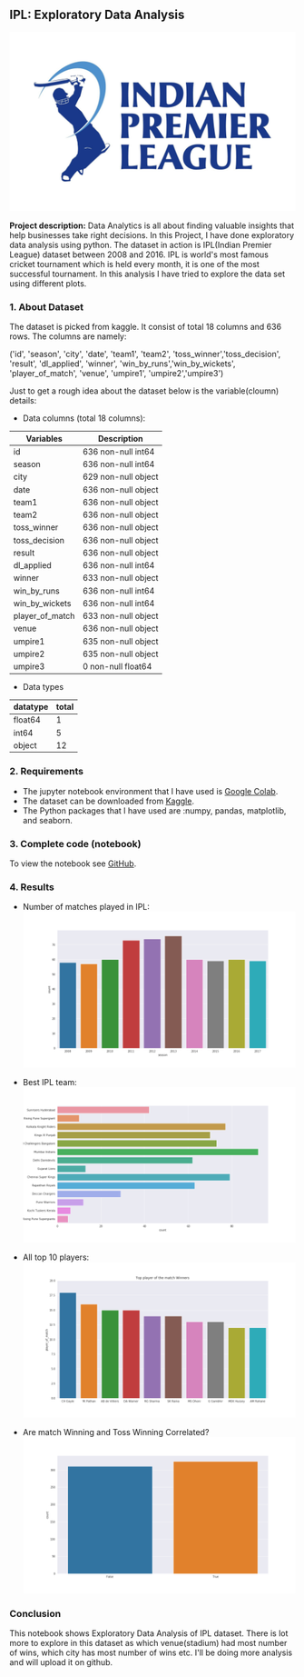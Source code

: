 ## IPL: Exploratory Data Analysis
  
  <img src="images/wp2458583.jpg?raw=true"/>

**Project description:** Data Analytics is all about finding valuable insights that help businesses take right decisions. In this Project, I have done exploratory data analysis using python. The dataset in action is IPL(Indian Premier League) dataset between 2008 and 2016. IPL is world's most famous cricket tournament which is held every month, it is one of the most successful tournament. In this analysis I have tried to explore the data set using different plots.

### 1. About Dataset

The dataset is picked from kaggle. It consist of total 18 columns and 636 rows. The columns are namely:

('id', 'season', 'city', 'date', 'team1', 'team2', 'toss_winner','toss_decision', 'result', 'dl_applied', 'winner', 
'win_by_runs','win_by_wickets', 'player_of_match', 'venue', 'umpire1', 'umpire2','umpire3')

Just to get a rough idea about the dataset below is the variable(cloumn) details:


* Data columns (total 18 columns):

Variables         | Description
------------------|--------------------
id                | 636 non-null int64
season            | 636 non-null int64
city              | 629 non-null object
date              | 636 non-null object
team1             | 636 non-null object
team2             | 636 non-null object
toss_winner       | 636 non-null object
toss_decision     | 636 non-null object
result            | 636 non-null object
dl_applied        | 636 non-null int64
winner            | 633 non-null object
win_by_runs       | 636 non-null int64
win_by_wickets    | 636 non-null int64
player_of_match   | 633 non-null object
venue             | 636 non-null object
umpire1           | 635 non-null object
umpire2           | 635 non-null object
umpire3           | 0 non-null float64

* Data types

datatype| total
--------|------
float64 |  1 
int64   |  5 
object  |  12




### 2. Requirements

*  The jupyter notebook environment that I have used is [Google Colab](https://colab.research.google.com/notebooks/welcome.ipynb#).
*  The dataset can be downloaded from [Kaggle](https://www.kaggle.com/manasgarg/ipl/data).
*  The Python packages that I have used are :numpy, pandas, matplotlib, and seaborn.


### 3. Complete code (notebook)

To view the notebook see [GitHub](https://github.com/beingshivam/Python-projects/blob/master/IPL_EDA.ipynb).


### 4. Results

* Number of matches played in IPL:
  <img src="images/number_of_matches1.png?raw=true"/>

* Best IPL team:
  <img src="images/Most_successful_ipl_team.png?raw=true"/>

* All top 10 players:
  <img src="images/Top_player.png?raw=true"/>

* Are match Winning and Toss Winning Correlated? 
  <img src="images/match_winning_toss_winning.png?raw=true"/>
  
  
### Conclusion

This notebook shows Exploratory Data Analysis of IPL dataset. There is lot more to explore in this dataset as which venue(stadium) had most number of wins, which city has most number of wins etc. I'll be doing more analysis and will upload it on github.


